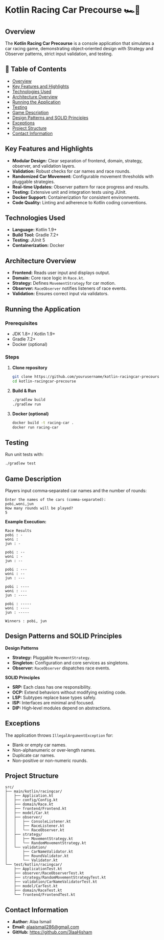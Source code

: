 # Kotlin Racing Car Precourse 🏎️💨


## Overview
The **Kotlin Racing Car Precourse** is a console application that simulates a car racing game, demonstrating object‑oriented design with Strategy and Observer patterns, strict input validation, and testing.

## 📄 Table of Contents
- [Overview](#overview)
- [Key Features and Highlights](#key-features-and-highlights)
- [Technologies Used](#technologies-used)
- [Architecture Overview](#architecture-overview)
- [Running the Application](#running-the-application)
- [Testing](#testing)
- [Game Description](#game-description)
- [Design Patterns and SOLID Principles](#design-patterns-and-solid-principles)
- [Exceptions](#exceptions)
- [Project Structure](#project-structure)
- [Contact Information](#contact-information)

## Key Features and Highlights
- **Modular Design:** Clear separation of frontend, domain, strategy, observer, and validation layers.
- **Validation:** Robust checks for car names and race rounds.
- **Randomized Car Movement:** Configurable movement thresholds with pluggable strategies.
- **Real-time Updates:** Observer pattern for race progress and results.
- **Testing:** Extensive unit and integration tests using JUnit.
- **Docker Support:** Containerization for consistent environments.
- **Code Quality:** Linting and adherence to Kotlin coding conventions.

## Technologies Used
- **Language:** Kotlin 1.9+
- **Build Tool:** Gradle 7.2+
- **Testing:** JUnit 5
- **Containerization:** Docker

## Architecture Overview
- **Frontend:** Reads user input and displays output.
- **Domain:** Core race logic in `Race.kt`.
- **Strategy:** Defines `MovementStrategy` for car motion.
- **Observer:** `RaceObserver` notifies listeners of race events.
- **Validation:** Ensures correct input via validators.

## Running the Application
### Prerequisites
- JDK 1.8+ / Kotlin 1.9+
- Gradle 7.2+
- Docker (optional)

### Steps
1. **Clone repository**
    ```bash
    git clone https://github.com/yourusername/kotlin-racingcar-precourse.git
    cd kotlin-racingcar-precourse
    ```
2. **Build & Run**
    ```bash
    ./gradlew build
    ./gradlew run
    ```
3. **Docker (optional)**
    ```bash
    docker build -t racing-car .
    docker run racing-car
    ```

## Testing
Run unit tests with:
```bash
./gradlew test
```

## Game Description
Players input comma‑separated car names and the number of rounds:
```
Enter the names of the cars (comma-separated):
pobi,woni,jun
How many rounds will be played?
5
```
**Example Execution:**
```
Race Results
pobi : -
woni : 
jun : -

pobi : --
woni : -
jun : --

pobi : ---
woni : --
jun : ---

pobi : ----
woni : ---
jun : ----

pobi : -----
woni : ----
jun : -----

Winners : pobi, jun
```

## Design Patterns and SOLID Principles
**Design Patterns**
- **Strategy:** Pluggable `MovementStrategy`.
- **Singleton:** Configuration and core services as singletons.
- **Observer:** `RaceObserver` dispatches race events.

**SOLID Principles**
- **SRP:** Each class has one responsibility.
- **OCP:** Extend behaviors without modifying existing code.
- **LSP:** Subtypes replace base types safely.
- **ISP:** Interfaces are minimal and focused.
- **DIP:** High‑level modules depend on abstractions.

## Exceptions
The application throws `IllegalArgumentException` for:
- Blank or empty car names.
- Non-alphanumeric or over‑length names.
- Duplicate car names.
- Non-positive or non-numeric rounds.

## Project Structure
```
src/
├── main/kotlin/racingcar/
│   ├── Application.kt
│   ├── config/Config.kt
│   ├── domain/Race.kt
│   ├── frontend/Frontend.kt
│   ├── model/Car.kt
│   ├── observer/
│   │   ├── ConsoleListener.kt
│   │   ├── RaceListener.kt
│   │   └── RaceObserver.kt
│   ├── strategy/
│   │   ├── MovementStrategy.kt
│   │   └── RandomMovementStrategy.kt
│   └── validation/
│       ├── CarNameValidator.kt
│       ├── RoundValidator.kt
│       └── Validator.kt
└── test/kotlin/racingcar/
    ├── ApplicationTest.kt
    ├── observer/RaceObserverTest.kt
    ├── strategy/RandomMovementStrategyTest.kt
    ├── validation/CarNameValidatorTest.kt
    ├── model/CarTest.kt
    ├── domain/RaceTest.kt
    └── frontend/FrontendTest.kt
```

## Contact Information
- **Author:** Alaa Ismail
- **Email:** alaaismail286@gmail.com
- **GitHub:** https://github.com/3laaHisham
